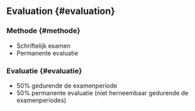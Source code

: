 ## Evaluation {#evaluation}

### Methode {#methode}

* Schriftelijk examen
* Permanente evaluatie

### Evaluatie {#evaluatie}

* 50% gedurende de examenperiode
* 50% permanente evaluatie \(niet herneembaar gedurende de examenperiodes\)



